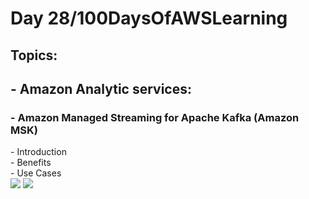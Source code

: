 <h1> Day 28/100DaysOfAWSLearning </h1>
<h2> Topics: </h2>

 <h2>  - Amazon Analytic services: </h2>

<h3> - Amazon Managed Streaming for Apache Kafka (Amazon MSK) </h3>
          - Introduction <br>
          - Benefits <br>
          - Use Cases <br>

<img src = "https://github.com/thetechgirlgita/100-days-of-aws-learning/blob/master/Images/Day28/28_1.jpg?raw=true">
<img src = "https://github.com/thetechgirlgita/100-days-of-aws-learning/blob/master/Images/Day28/28_2.jpg?raw=true">
